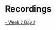 # Recordings

[- Week 2 Day 2](https://ironhack.zoom.us/rec/share/icWJd7RASTF5shfDFwUG-elPczZVhGIG7MJkItYDPlFdiN_MeTz9Jvz_DA5PQvY1.61CeyACVOTgLYDCQ?startTime=1656001042000)